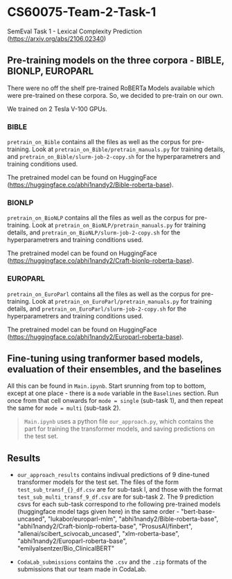 # CS60075-Team-2-Task-1
 SemEval Task 1 - Lexical Complexity Prediction (https://arxiv.org/abs/2106.02340)

## Pre-training models on the three corpora - BIBLE, BIONLP, EUROPARL

There were no off the shelf pre-trained RoBERTa Models available which were pre-trained on these corpora. So, we decided to pre-train on our own.

We trained on 2 Tesla V-100 GPUs.

### BIBLE

`pretrain_on_Bible` contains all the files as well as the corpus for pre-training. Look at `pretrain_on_Bible/pretrain_manuals.py` for training details, and  `pretrain_on_Bible/slurm-job-2-copy.sh` for the hyperparametrers and training conditions used.

The pretrained model can be found on HuggingFace (https://huggingface.co/abhi1nandy2/Bible-roberta-base).

### BIONLP

`pretrain_on_BioNLP` contains all the files as well as the corpus for pre-training. Look at `pretrain_on_BioNLP/pretrain_manuals.py` for training details, and  `pretrain_on_BioNLP/slurm-job-2-copy.sh` for the hyperparametrers and training conditions used.

The pretrained model can be found on HuggingFace (https://huggingface.co/abhi1nandy2/Craft-bionlp-roberta-base).

### EUROPARL

`pretrain_on_EuroParl` contains all the files as well as the corpus for pre-training. Look at `pretrain_on_EuroParl/pretrain_manuals.py` for training details, and  `pretrain_on_EuroParl/slurm-job-2-copy.sh` for the hyperparametrers and training conditions used.

The pretrained model can be found on HuggingFace (https://huggingface.co/abhi1nandy2/Europarl-roberta-base).

## Fine-tuning using tranformer based models, evaluation of their ensembles, and the baselines

All this can be found in `Main.ipynb`. Start srunning from top to bottom, except at one place - there is a `mode` variable in the `Baselines` section. Run once from that cell onwards for `mode = single` (sub-task 1), and then repeat the same for `mode = multi` (sub-task 2).

> `Main.ipynb` uses a python file `our_approach.py`, which contains the part for training the transformer models, and saving predictions on the test set.

## Results

- `our_approach_results` contains indivual predictions of 9 dine-tuned transformer models for the test set. The files of the form `test_sub_transf_{}_df.csv` are for sub-task l, and those with the format `test_sub_multi_transf_9_df.csv` are for sub-task 2. The 9 prediction csvs for each sub-task correspond to rhe following pre-trained models (huggingface model tags given here) in the same order -
"bert-base-uncased", "lukabor/europarl-mlm", "abhi1nandy2/Bible-roberta-base", "abhi1nandy2/Craft-bionlp-roberta-base", "ProsusAI/finbert", "allenai/scibert_scivocab_uncased", "xlm-roberta-base", "abhi1nandy2/Europarl-roberta-base", "emilyalsentzer/Bio_ClinicalBERT"

- `CodaLab_submissions` contains the `.csv` and the `.zip` formats of the submissions that our team made in CodaLab.
